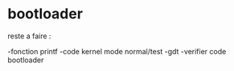 # bootloader

reste a faire :

-fonction printf
-code kernel mode normal/test
-gdt
-verifier code bootloader